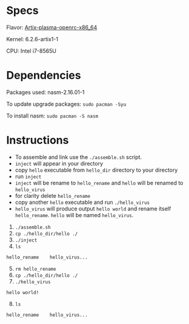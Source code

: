 # Specs
Flavor: [Artix-plasma-openrc-x86_64](https://artixlinux.org/download.php)

Kernel: 6.2.6-artix1-1

CPU: Intel i7-8565U

# Dependencies 
Packages used: nasm-2.16.01-1

To update upgrade packages: `sudo pacman -Syu`

To install nasm: `sudo pacman -S nasm`

# Instructions 

- To assemble and link use the `./assemble.sh` script.
- `inject` will appear in your directory
- copy `hello` executable from `hello_dir` directory to your directory
- run `inject`
- `inject` will be rename to `hello_rename` and `hello` will be renamed to `hello_virus`
- for clarity delete `hello_rename`
- copy another `hello` executable and run `./hello_virus`
- `hello_virus` will produce output `hello world` and rename itself `hello_rename`. `hello` will be named `hello_virus`.

1. `./assemble.sh`
2. `cp ./hello_dir/hello ./`
3. `./inject`
4. `ls`
```
hello_rename	hello_virus...
```
5. `rm hello_rename`
6. `cp ./hello_dir/hello ./`
7. `./hello_virus`
```
hello world!
```
8. `ls`
```
hello_rename	hello_virus...
```

